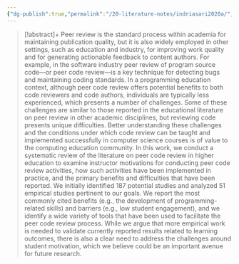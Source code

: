 ```yaml
---
{"dg-publish":true,"permalink":"/20-literature-notes/indriasari2020a/","title":"A Review of Peer Code Review in Higher Education","tags":["computer-science","peer-assessment"],"noteIcon":"1","created":"Aug 30, 2024 17:34","updated":"Sep 12, 2024 23:24"}
---
```



> [!abstract]+
> Peer review is the standard process within academia for maintaining publication quality, but it is also widely employed in other settings, such as education and industry, for improving work quality and for generating actionable feedback to content authors. For example, in the software industry peer review of program source code—or peer code review—is a key technique for detecting bugs and maintaining coding standards. In a programming education context, although peer code review offers potential benefits to both code reviewers and code authors, individuals are typically less experienced, which presents a number of challenges. Some of these challenges are similar to those reported in the educational literature on peer review in other academic disciplines, but reviewing code presents unique difficulties. Better understanding these challenges and the conditions under which code review can be taught and implemented successfully in computer science courses is of value to the computing education community. In this work, we conduct a systematic review of the literature on peer code review in higher education to examine instructor motivations for conducting peer code review activities, how such activities have been implemented in practice, and the primary benefits and difficulties that have been reported. We initially identified 187 potential studies and analyzed 51 empirical studies pertinent to our goals. We report the most commonly cited benefits (e.g., the development of programming-related skills) and barriers (e.g., low student engagement), and we identify a wide variety of tools that have been used to facilitate the peer code review process. While we argue that more empirical work is needed to validate currently reported results related to learning outcomes, there is also a clear need to address the challenges around student motivation, which we believe could be an important avenue for future research.
